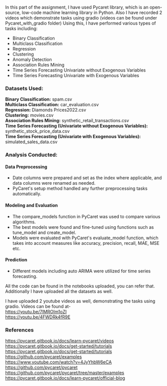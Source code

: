 
In this part of the assignment, I have used Pycaret library, which is an open-source, low-code machine learning library in Python. Also I have recorded 2 videos which demonstrate tasks using gradio (videos can be found under Pycaret_with_gradio folder)
Using this, I have performed various types of tasks including:
* Binary Classification
* Multiclass Classification
* Regression
* Clustering
* Anomaly Detection
* Association Rules Mining
* Time Series Forecasting Univariate without Exogenous Variables
* Time Series Forecasting Univariate with Exogenous Variables

### Datasets Used:
**Binary Classification:** spam.csv<br>
**Multiclass Classification:** car_evaluation.csv<br>
**Regression:** Diamonds Prices2022.csv<br>
**Clustering:** movies.csv<br>
**Association Rules Mining:** synthetic_retail_transactions.csv<br>
**Time Series Forecasting (Univariate without Exogenous Variables):** synthetic_stock_price_data.csv<br>
**Time Series Forecasting (Univariate with Exogenous Variables):** simulated_sales_data.csv

### Analysis Conducted:
#### Data Preprocessing
- Date columns were prepared and set as the index where applicable, and data columns were renamed as needed.
- PyCaret's setup method handled any further preprocessing tasks automatically.

#### Modeling and Evaluation
* The compare_models function in PyCaret was used to compare various algorithms.
* The best models were found and fine-tuned using functions such as tune_model and create_model.
* Models were evaluated with PyCaret's evaluate_model function, which takes into account measures like accuracy, precision, recall, MAE, MSE etc.

#### Prediction
- Different models including auto ARIMA were utilized for time series forecasting.

All the code can be found in the notebooks uploaded, you can refer that. Additionally I have uploaded all the datasets as well.

I have uploaded 2 youtube videos as well, demonstrating the tasks using gradio. Videos can be found at-<br>
https://youtu.be/7lMROIm1oZI<br>
https://youtu.be/4FWDRk4fR9E

### References
https://pycaret.gitbook.io/docs/learn-pycaret/videos<br>
https://pycaret.gitbook.io/docs/get-started/tutorials<br>
https://pycaret.gitbook.io/docs/get-started/tutorials<br>
https://github.com/pycaret/examples<br>
https://www.youtube.com/watch?v=4JyYhbW6eCA<br>
https://github.com/pycaret/pycaret<br>
https://github.com/pycaret/pycaret/tree/master/examples<br>
https://pycaret.gitbook.io/docs/learn-pycaret/official-blog<br>

